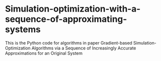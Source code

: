 # Simulation-optimization-with-a-sequence-of-approximating-systems
This is the Python code for algorithms in paper Gradient-based Simulation-Optimization Algorithms via a Sequence of Increasingly Accurate Approximations for an Original System
